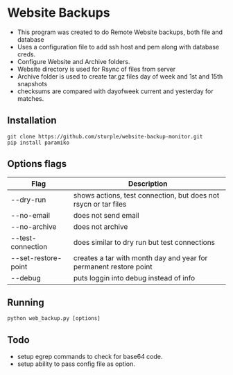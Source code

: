 # Website Backups

* This program was created to do Remote Website backups, both file and database
* Uses a configuration file to add ssh host and pem along with database creds.
* Configure Website and Archive folders.
* Website directory is used for Rsync of files from server
* Archive folder is used to create tar.gz files day of week and 1st and 15th snapshots
* checksums are compared with dayofweek current and yesterday for matches.


## Installation
```
git clone https://github.com/sturple/website-backup-monitor.git
pip install paramiko
```

## Options flags

| Flag          |  Description |
| ---------     |  ----------- |
| --dry-run     |  shows actions, test connection, but does not rsycn or tar files|
| --no-email    |  does not send email |
| --no-archive  |  does not archive   |
| --test-connection    | does similar to dry run but test connections |
| --set-restore-point | creates a tar with month day and year for permanent restore point |
| --debug       | puts loggin into debug instead of info |


## Running
```
python web_backup.py [options]
```

## Todo

* setup egrep commands to check for base64 code.
* setup ability to pass config file as option.
